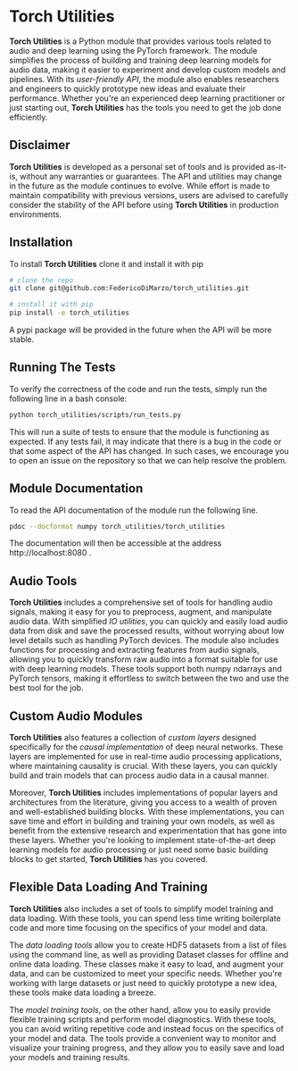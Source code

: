 # Torch Utilities
**Torch Utilities**  is a Python module that provides various tools related to audio and deep learning using the PyTorch framework. The module simplifies the process of building and training deep learning models for audio data, making it easier to experiment and develop custom models and pipelines. With its *user-friendly API*, the module also enables researchers and engineers to quickly prototype new ideas and evaluate their performance. Whether you're an experienced deep learning practitioner or just starting out, **Torch Utilities** has the tools you need to get the job done efficiently.

## Disclaimer
**Torch Utilities** is developed as a personal set of tools and is provided as-it-is, without any warranties or guarantees. The API and utilities may change in the future as the module continues to evolve. While effort is made to maintain compatibility with previous versions, users are advised to carefully consider the stability of the API before using **Torch Utilities** in production environments.

## Installation
To install **Torch Utilities** clone it and install it with pip
```bash
# clone the repo
git clone git@github.com:FedericoDiMarzo/torch_utilities.git

# install it with pip
pip install -e torch_utilities
```

A pypi package will be provided in the future when the API will be more stable.

## Running The Tests
To verify the correctness of the code and run the tests, simply run the following line in a bash console:
```bash
python torch_utilities/scripts/run_tests.py
```
This will run a suite of tests to ensure that the module is functioning as expected. If any tests fail, it may indicate that there is a bug in the code or that some aspect of the API has changed. In such cases, we encourage you to open an issue on the repository so that we can help resolve the problem.


## Module Documentation
To read the API documentation of the module run the following line.
```bash
pdoc --docformat numpy torch_utilities/torch_utilities
```
The documentation will then be accessible at the address http://localhost:8080 .

## Audio Tools
**Torch Utilities**  includes a comprehensive set of tools for handling audio signals, making it easy for you to preprocess, augment, and manipulate audio data. With simplified *IO utilities*, you can quickly and easily load audio data from disk and save the processed results, without worrying about low level details such as handling PyTorch devices. The module also includes functions for processing and extracting features from audio signals, allowing you to quickly transform raw audio into a format suitable for use with deep learning models.
These tools support both numpy ndarrays and PyTorch tensors, making it effortless to switch between the two and use the best tool for the job.

## Custom Audio Modules
**Torch Utilities** also features a collection of *custom layers* designed specifically for the *causal implementation* of deep neural networks. These layers are implemented for use in real-time audio processing applications, where maintaining causality is crucial. With these layers, you can quickly build and train models that can process audio data in a causal manner.

Moreover, **Torch Utilities** includes implementations of popular layers and architectures from the literature, giving you access to a wealth of proven and well-established building blocks. With these implementations, you can save time and effort in building and training your own models, as well as benefit from the extensive research and experimentation that has gone into these layers. Whether you're looking to implement state-of-the-art deep learning models for audio processing or just need some basic building blocks to get started, **Torch Utilities** has you covered.

## Flexible Data Loading And Training
 **Torch Utilities** also includes a set of tools to simplify model training and data loading. With these tools, you can spend less time writing boilerplate code and more time focusing on the specifics of your model and data.

The *data loading tools* allow you to create HDF5 datasets from a list of files using the command line, as well as providing Dataset classes for offline and online data loading. These classes make it easy to load, and augment your data, and can be customized to meet your specific needs. Whether you're working with large datasets or just need to quickly prototype a new idea, these tools make data loading a breeze.

The *model training tools*, on the other hand, allow you to easily provide flexible training scripts and perform model diagnostics. With these tools, you can avoid writing repetitive code and instead focus on the specifics of your model and data. The tools provide a convenient way to monitor and visualize your training progress, and they allow you to easily save and load your models and training results. 
